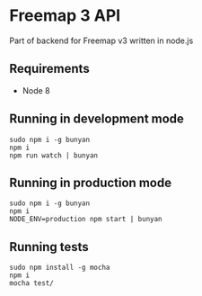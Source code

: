 # Freemap 3 API

Part of backend for Freemap v3 written in node.js

## Requirements

* Node 8

## Running in development mode

```
sudo npm i -g bunyan
npm i
npm run watch | bunyan
```

## Running in production mode

```
sudo npm i -g bunyan
npm i
NODE_ENV=production npm start | bunyan
```

## Running tests

```
sudo npm install -g mocha
npm i
mocha test/
```
